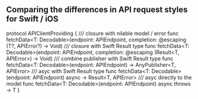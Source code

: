 ## Comparing the differences in API request styles for Swift / iOS

protocol APIClientProviding {
	/// closure with nilable model / error
	func fetchData<T: Decodable>(endpoint: APIEndpoint, completion: @escaping (T?, APIError?) -> Void)
	/// closure with Swift Result type
	func fetchData<T: Decodable>(endpoint: APIEndpoint, completion: @escaping (Result<T, APIError>) -> Void)
	/// combine publisher with Swift Result type
	func fetchData<T: Decodable>(endpoint: APIEndpoint) -> AnyPublisher<T, APIError>
	/// asyc with Swift Result type
	func fetchData<T: Decodable>(endpoint: APIEndpoint) async -> Result<T, APIError>
	/// asyc directly to the model
	func fetchData<T: Decodable>(endpoint: APIEndpoint) async throws -> T
}

